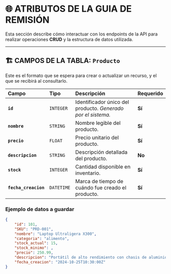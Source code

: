 # 🌐 ATRIBUTOS DE LA GUIA DE REMISIÓN

Esta sección describe cómo interactuar con los endpoints de la API para realizar operaciones **CRUD** y la estructura de datos utilizada.

---

## 🏗️ CAMPOS DE LA TABLA: `Producto`

Este es el formato que se espera para crear o actualizar un recurso, y el que se recibirá al consultarlo.

| Campo | Tipo | Descripción | Requerido |
| :--- | :--- | :--- | :--- |
| **`id`** | `INTEGER` | Identificador único del producto. *Generado por el sistema.* | **Sí** |
| **`nombre`** | `STRING` | Nombre legible del producto. | **Sí** |
| **`precio`** | `FLOAT` | Precio unitario del producto. | **Sí** |
| **`descripcion`** | `STRING` | Descripción detallada del producto. | **No** |
| **`stock`** | `INTEGER` | Cantidad disponible en inventario. | **Sí** |
| **`fecha_creacion`** | `DATETIME` | Marca de tiempo de cuándo fue creado el producto. | **Sí** |

### Ejemplo de datos a guardar

```json
{
    "id": 101,
    "SKU": "PRD-001",
    "nombre": "Laptop Ultraligera X300",
    "categoria": "alimento",
    "stock_actual": 15,
    "stock_minimo": ,
    "precio": 250.99,
    "descripcion": "Portátil de alto rendimiento con chasis de aluminio.",
    "fecha_creacion": "2024-10-25T10:30:00Z"
}